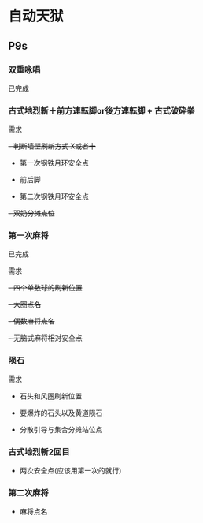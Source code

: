 # 自动天狱

## P9s

### 双重咏唱

已完成

### 古式地烈斬＋前方連転脚or後方連転脚 + 古式破砕拳

需求

~~- 判断墙壁刷新方式 X或者十~~

- 第一次钢铁月环安全点

- 前后脚

- 第二次钢铁月环安全点

~~- 双奶分摊点位~~

### 第一次麻将

已完成

~~需求~~

~~- 四个单数球的刷新位置~~

~~- 大圈点名~~

~~- 偶数麻将点名~~

~~- 无脑式麻将相对安全点~~

### 陨石

需求

- 石头和风圈刷新位置

- 要爆炸的石头以及黄道陨石

- 分散引导与集合分摊站位点

### 古式地烈斬2回目

- 两次安全点(应该用第一次的就行)

### 第二次麻将

- 麻将点名

